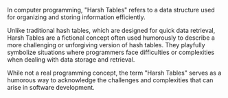 In computer programming, "Harsh Tables" refers to a data structure used for organizing and storing information efficiently. 

Unlike traditional hash tables, which are designed for quick data retrieval, Harsh Tables are a fictional concept often used humorously to describe a more challenging or unforgiving version of hash tables. They playfully symbolize situations where programmers face difficulties or complexities when dealing with data storage and retrieval. 

While not a real programming concept, the term "Harsh Tables" serves as a humorous way to acknowledge the challenges and complexities that can arise in software development.
